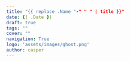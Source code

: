 ```yaml
---
title: "{{ replace .Name "-" " " | title }}"
date: {{ .Date }}
draft: true
tags: ""
cover: ""
navigation: True
logo: 'assets/images/ghost.png'
author: casper
---
```



